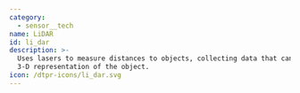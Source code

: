 ```yaml
---
category:
  - sensor__tech
name: LiDAR
id: li_dar
description: >-
  Uses lasers to measure distances to objects, collecting data that can create a
  3-D representation of the object.
icon: /dtpr-icons/li_dar.svg
---
```


